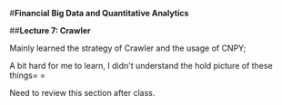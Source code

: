 #**Financial Big Data and Quantitative Analytics**

##**Lecture 7: Crawler**

Mainly learned the strategy of Crawler and the usage of CNPY;

A bit hard for me to learn, I didn't understand the hold picture of these things= =

Need to review this section after class.
